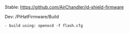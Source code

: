 
 Stable: https://github.com/AirChandler/jd-shield-firmware
 
 Dev: /PiHatFirmware/Build
 
	- build using: openocd -f flash.cfg
